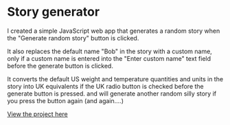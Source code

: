 # Story generator
I created a simple JavaScript web app that generates a random story when the "Generate random story" button is clicked.
<p>It also replaces the default name "Bob" in the story with a custom name, only if a custom name is entered into the "Enter custom name" text field before the generate button is clicked.</p>
<p>It converts the default US weight and temperature quantities and units in the story into UK equivalents if the UK radio button is checked before the generate button is pressed.
and will generate another random silly story if you press the button again (and again....)

[View the project here](https://oyelakin-mercy.github.io/Story-generator/)
